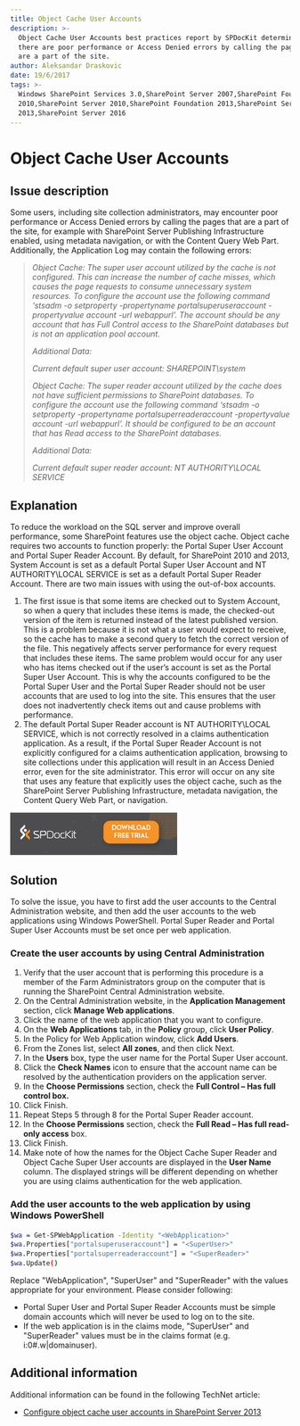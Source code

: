 ```yaml
---
title: Object Cache User Accounts
description: >-
  Object Cache User Accounts best practices report by SPDocKit determins whether
  there are poor performance or Access Denied errors by calling the pages that
  are a part of the site.
author: Aleksandar Draskovic
date: 19/6/2017
tags: >-
  Windows SharePoint Services 3.0,SharePoint Server 2007,SharePoint Foundation
  2010,SharePoint Server 2010,SharePoint Foundation 2013,SharePoint Server
  2013,SharePoint Server 2016
---
```


# Object Cache User Accounts

## Issue description

Some users, including site collection administrators, may encounter poor performance or Access Denied errors by calling the pages that are a part of the site, for example with SharePoint Server Publishing Infrastructure enabled, using metadata navigation, or with the Content Query Web Part. Additionally, the Application Log may contain the following errors:

> _Object Cache: The super user account utilized by the cache is not configured. This can increase the number of cache misses, which causes the page requests to consume unnecessary system resources. To configure the account use the following command ‘stsadm -o setproperty -propertyname portalsuperuseraccount -propertyvalue account -url webappurl’. The account should be any account that has Full Control access to the SharePoint databases but is not an application pool account._
>
> _Additional Data:_
>
> _Current default super user account: SHAREPOINT\system_
>
> _Object Cache: The super reader account utilized by the cache does not have sufficient permissions to SharePoint databases. To configure the account use the following command ‘stsadm -o setproperty -propertyname portalsuperreaderaccount -propertyvalue account -url webappurl’. It should be configured to be an account that has Read access to the SharePoint databases._
>
> _Additional Data:_
>
> _Current default super reader account: NT AUTHORITY\LOCAL SERVICE_

## Explanation

To reduce the workload on the SQL server and improve overall performance, some SharePoint features use the object cache. Object cache requires two accounts to function properly: the Portal Super User Account and Portal Super Reader Account. By default, for SharePoint 2010 and 2013, System Account is set as a default Portal Super User Account and NT AUTHORITY\LOCAL SERVICE is set as a default Portal Super Reader Account. There are two main issues with using the out-of-box accounts.

1. The first issue is that some items are checked out to System Account, so when a query that includes these items is made, the checked-out version of the item is returned instead of the latest published version. This is a problem because it is not what a user would expect to receive, so the cache has to make a second query to fetch the correct version of the file. This negatively affects server performance for every request that includes these items. The same problem would occur for any user who has items checked out if the user’s account is set as the Portal Super User Account. This is why the accounts configured to be the Portal Super User and the Portal Super Reader should not be user accounts that are used to log into the site. This ensures that the user does not inadvertently check items out and cause problems with performance.
2. The default Portal Super Reader account is NT AUTHORITY\LOCAL SERVICE, which is not correctly resolved in a claims authentication application. As a result, if the Portal Super Reader Account is not explicitly configured for a claims authentication application, browsing to site collections under this application will result in an Access Denied error, even for the site administrator. This error will occur on any site that uses any feature that explicitly uses the object cache, such as the SharePoint Server Publishing Infrastructure, metadata navigation, the Content Query Web Part, or navigation.

[![Download SPDocKit](../../.gitbook/assets/spdockit_download.png)](http://bit.ly/2US0Zna)

## Solution

To solve the issue, you have to first add the user accounts to the Central Administration website, and then add the user accounts to the web applications using Windows PowerShell. Portal Super Reader and Portal Super User Accounts must be set once per web application.

### Create the user accounts by using Central Administration

1. Verify that the user account that is performing this procedure is a member of the Farm Administrators group on the computer that is running the SharePoint Central Administration website.
2. On the Central Administration website, in the **Application Management** section, click **Manage Web applications**.
3. Click the name of the web application that you want to configure.
4. On the **Web Applications** tab, in the **Policy** group, click **User Policy**.
5. In the Policy for Web Application window, click **Add Users**.
6. From the Zones list, select **All zones**, and then click Next.
7. In the **Users** box, type the user name for the Portal Super User account.
8. Click the **Check Names** icon to ensure that the account name can be resolved by the authentication providers on the application server.
9. In the **Choose Permissions** section, check the **Full Control – Has full control box.**
10. Click Finish.
11. Repeat Steps 5 through 8 for the Portal Super Reader account.
12. In the **Choose Permissions** section, check the **Full Read – Has full read-only access** box.
13. Click Finish.
14. Make note of how the names for the Object Cache Super Reader and Object Cache Super User accounts are displayed in the **User Name** column. The displayed strings will be different depending on whether you are using claims authentication for the web application.

### Add the user accounts to the web application by using Windows PowerShell

```bash
$wa = Get-SPWebApplication -Identity "<WebApplication>"
$wa.Properties["portalsuperuseraccount"] = "<SuperUser>"
$wa.Properties["portalsuperreaderaccount"] = "<SuperReader>"
$wa.Update()
```

Replace "WebApplication", "SuperUser" and "SuperReader" with the values appropriate for your environment. Please consider following:

* Portal Super User and Portal Super Reader Accounts must be simple domain accounts which will never be used to log on to the site.
* If the web application is in the claims mode, "SuperUser" and "SuperReader" values must be in the claims format \(e.g. i:0\#.w\|domainuser\).

## Additional information

Additional information can be found in the following TechNet article:

* [Configure object cache user accounts in SharePoint Server 2013](https://technet.microsoft.com/en-us/library/ff758656%28v=office.15%29.aspx)

